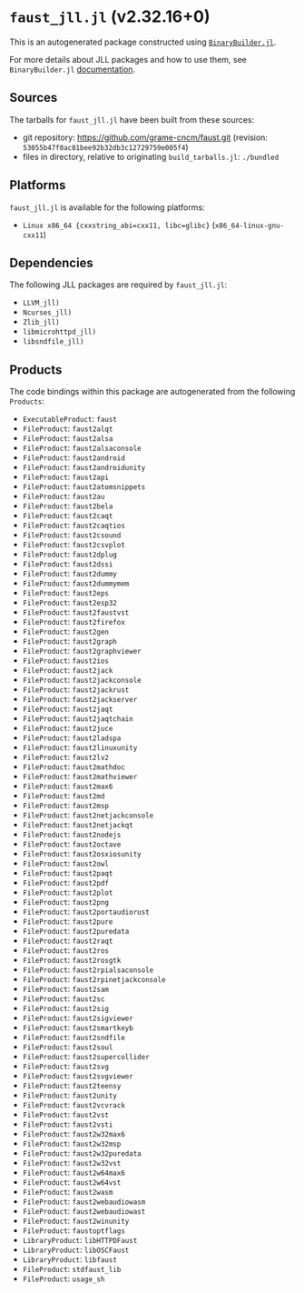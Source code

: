 # `faust_jll.jl` (v2.32.16+0)

This is an autogenerated package constructed using [`BinaryBuilder.jl`](https://github.com/JuliaPackaging/BinaryBuilder.jl).

For more details about JLL packages and how to use them, see `BinaryBuilder.jl` [documentation](https://juliapackaging.github.io/BinaryBuilder.jl/dev/jll/).

## Sources

The tarballs for `faust_jll.jl` have been built from these sources:

* git repository: https://github.com/grame-cncm/faust.git (revision: `53055b47f0ac81bee92b32db3c12729759e005f4`)
* files in directory, relative to originating `build_tarballs.jl`: `./bundled`

## Platforms

`faust_jll.jl` is available for the following platforms:

* `Linux x86_64 {cxxstring_abi=cxx11, libc=glibc}` (`x86_64-linux-gnu-cxx11`)

## Dependencies

The following JLL packages are required by `faust_jll.jl`:

* `LLVM_jll)`
* `Ncurses_jll)`
* `Zlib_jll)`
* `libmicrohttpd_jll)`
* `libsndfile_jll)`

## Products

The code bindings within this package are autogenerated from the following `Products`:

* `ExecutableProduct`: `faust`
* `FileProduct`: `faust2alqt`
* `FileProduct`: `faust2alsa`
* `FileProduct`: `faust2alsaconsole`
* `FileProduct`: `faust2android`
* `FileProduct`: `faust2androidunity`
* `FileProduct`: `faust2api`
* `FileProduct`: `faust2atomsnippets`
* `FileProduct`: `faust2au`
* `FileProduct`: `faust2bela`
* `FileProduct`: `faust2caqt`
* `FileProduct`: `faust2caqtios`
* `FileProduct`: `faust2csound`
* `FileProduct`: `faust2csvplot`
* `FileProduct`: `faust2dplug`
* `FileProduct`: `faust2dssi`
* `FileProduct`: `faust2dummy`
* `FileProduct`: `faust2dummymem`
* `FileProduct`: `faust2eps`
* `FileProduct`: `faust2esp32`
* `FileProduct`: `faust2faustvst`
* `FileProduct`: `faust2firefox`
* `FileProduct`: `faust2gen`
* `FileProduct`: `faust2graph`
* `FileProduct`: `faust2graphviewer`
* `FileProduct`: `faust2ios`
* `FileProduct`: `faust2jack`
* `FileProduct`: `faust2jackconsole`
* `FileProduct`: `faust2jackrust`
* `FileProduct`: `faust2jackserver`
* `FileProduct`: `faust2jaqt`
* `FileProduct`: `faust2jaqtchain`
* `FileProduct`: `faust2juce`
* `FileProduct`: `faust2ladspa`
* `FileProduct`: `faust2linuxunity`
* `FileProduct`: `faust2lv2`
* `FileProduct`: `faust2mathdoc`
* `FileProduct`: `faust2mathviewer`
* `FileProduct`: `faust2max6`
* `FileProduct`: `faust2md`
* `FileProduct`: `faust2msp`
* `FileProduct`: `faust2netjackconsole`
* `FileProduct`: `faust2netjackqt`
* `FileProduct`: `faust2nodejs`
* `FileProduct`: `faust2octave`
* `FileProduct`: `faust2osxiosunity`
* `FileProduct`: `faust2owl`
* `FileProduct`: `faust2paqt`
* `FileProduct`: `faust2pdf`
* `FileProduct`: `faust2plot`
* `FileProduct`: `faust2png`
* `FileProduct`: `faust2portaudiorust`
* `FileProduct`: `faust2pure`
* `FileProduct`: `faust2puredata`
* `FileProduct`: `faust2raqt`
* `FileProduct`: `faust2ros`
* `FileProduct`: `faust2rosgtk`
* `FileProduct`: `faust2rpialsaconsole`
* `FileProduct`: `faust2rpinetjackconsole`
* `FileProduct`: `faust2sam`
* `FileProduct`: `faust2sc`
* `FileProduct`: `faust2sig`
* `FileProduct`: `faust2sigviewer`
* `FileProduct`: `faust2smartkeyb`
* `FileProduct`: `faust2sndfile`
* `FileProduct`: `faust2soul`
* `FileProduct`: `faust2supercollider`
* `FileProduct`: `faust2svg`
* `FileProduct`: `faust2svgviewer`
* `FileProduct`: `faust2teensy`
* `FileProduct`: `faust2unity`
* `FileProduct`: `faust2vcvrack`
* `FileProduct`: `faust2vst`
* `FileProduct`: `faust2vsti`
* `FileProduct`: `faust2w32max6`
* `FileProduct`: `faust2w32msp`
* `FileProduct`: `faust2w32puredata`
* `FileProduct`: `faust2w32vst`
* `FileProduct`: `faust2w64max6`
* `FileProduct`: `faust2w64vst`
* `FileProduct`: `faust2wasm`
* `FileProduct`: `faust2webaudiowasm`
* `FileProduct`: `faust2webaudiowast`
* `FileProduct`: `faust2winunity`
* `FileProduct`: `faustoptflags`
* `LibraryProduct`: `libHTTPDFaust`
* `LibraryProduct`: `libOSCFaust`
* `LibraryProduct`: `libfaust`
* `FileProduct`: `stdfaust_lib`
* `FileProduct`: `usage_sh`
